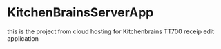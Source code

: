 # KitchenBrainsServerApp
this is the project from cloud hosting for Kitchenbrains TT700 receip edit application
